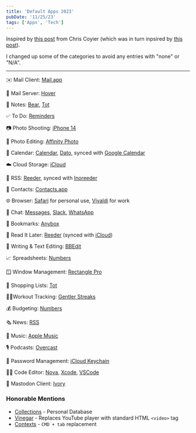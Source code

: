 ```yaml
---
title: 'Default Apps 2023'
pubDate: '11/25/23'
tags: ['Apps', 'Tech']
---
```


Inspired by [this post](https://chriscoyier.net/2023/11/25/default-apps-2023/) from Chris Coyier (which was in turn inpsired by [this post](https://mattcool.tech/posts/default-apps-2023/)).

I changed up some of the categories to avoid any entries with "none" or "N/A".

---

✉️ Mail Client: [Mail.app](https://support.apple.com/guide/mail/welcome/mac)

📮 Mail Server: [Hover](https://www.hover.com/email)

📓 Notes: [Bear](https://bear.app/), [Tot](https://tot.rocks/)

✅ To Do: [Reminders](https://support.apple.com/guide/reminders/welcome/mac)

📷 Photo Shooting: [iPhone 14](https://www.apple.com/shop/buy-iphone/iphone-14)

🎨 Photo Editing: [Affinity Photo](https://affinity.serif.com/en-us/photo/)

📆 Calendar: [Calendar](https://support.apple.com/guide/calendar/welcome/mac), [Dato](https://sindresorhus.com/dato), synced with [Google Calendar](https://calendar.google.com)

☁️ Cloud Storage: [iCloud](https://www.icloud.com/)

📰 RSS: [Reeder](https://www.reederapp.com/), synced with [Inoreeder](https://www.inoreader.com/)

📇 Contacts: [Contacts.app](https://support.apple.com/guide/contacts/welcome/mac)

🌐 Browser: [Safari](https://www.apple.com/safari/) for personal use, [Vivaldi](https://vivaldi.com/?mtm_ad=79027606064265&mtm_kwd=broswers) for work

💬 Chat: [Messages](https://support.apple.com/guide/messages/welcome/mac), [Slack](https://slack.com/), [WhatsApp](https://www.whatsapp.com/)

🔖 Bookmarks: [Anybox](https://anybox.app/)

📑 Read It Later: [Reeder](https://www.reederapp.com/) (synced with [iCloud](https://www.icloud.com/))

📝 Writing & Text Editing: [BBEdit](https://www.barebones.com/products/bbedit/index.html)

📈 Spreadsheets: [Numbers](https://www.apple.com/numbers/)

🪟 Window Management: [Rectangle Pro](https://rectangleapp.com/pro)

🛒 Shopping Lists: [Tot](https://tot.rocks/)

🏋️‍♀️Workout Tracking: [Gentler Streaks](https://www.gentler.app/)

💰 Budgeting: [Numbers](https://www.apple.com/numbers/)

🗞 News: [RSS](https://en.wikipedia.org/wiki/RSS)

🎵 Music: [Apple Music](https://www.apple.com/apple-music/)

🎙 Podcasts: [Overcast](https://overcast.fm/)

🔑 Password Management: [iCloud Keychain](https://support.apple.com/en-us/HT204085)

👨‍💻 Code Editor: [Nova](https://nova.app/), [Xcode](https://developer.apple.com/xcode/), [VSCode](https://code.visualstudio.com/)

🐘 Mastodon Client: [Ivory](https://tapbots.com/ivory/)

### Honorable Mentions

- [Collections](https://collectionsdb.com/) - Personal Database
- [Vinegar](https://andadinosaur.com/launch-vinegar) - Replaces YouTube player with standard HTML `<video>` tag
- [Contexts](https://contexts.co/) - `CMD + tab` replacement
